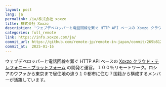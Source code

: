 ```yaml
---
layout: post
lang: ja
permalink: /ja/株式会社_xoxzo
title: 株式会社 Xoxzo
description: 'ウェブデベロッパーと電話回線を繋ぐ HTTP API ベースの Xoxzo クラウド・テレフォニー・プラットフォーム の開発と運営。１００％リモートワーク。ロシアのウファから東京まで居住地の違う１０都市に住む７国籍から構成するメンバーが活躍しています。'
categories: full_remote
link: https://info.xoxzo.com/ja/
commit_url: https://github.com/remote-jp/remote-in-japan/commit/269b8121aa196f71e3b6ae053662484bf0056892
commit_at:  2025-01-16
---
```


<p>ウェブデベロッパーと電話回線を繋ぐ HTTP API ベースの <a href="https://www.xoxzo.com/ja/">Xoxzo クラウド・テレフォニー・プラットフォーム</a> の開発と運営。１００％リモートワーク。ロシアのウファから東京まで居住地の違う１０都市に住む７国籍から構成するメンバーが活躍しています。</p>
